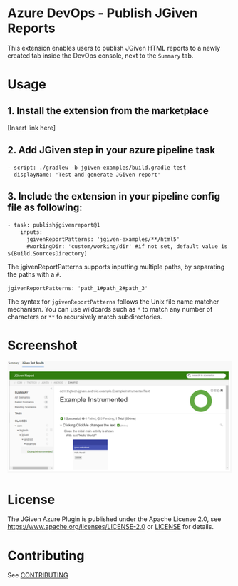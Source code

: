 # Azure DevOps - Publish JGiven Reports
This extension enables users to publish JGiven HTML reports to a newly created tab inside the DevOps console, next to the `Summary` tab.

# Usage
## 1. Install the extension from the marketplace
[Insert link here]

## 2. Add JGiven step in your azure pipeline task
```
- script: ./gradlew -b jgiven-examples/build.gradle test
  displayName: 'Test and generate JGiven report'
```

## 3. Include the extension in your pipeline config file as following:
```
- task: publishjgivenreport@1
    inputs:
      jgivenReportPatterns: 'jgiven-examples/**/html5'
      #workingDir: 'custom/working/dir' #if not set, default value is $(Build.SourcesDirectory)
```

The jgivenReportPatterns supports inputting multiple paths, by separating the paths with a `#`.
```
jgivenReportPatterns: 'path_1#path_2#path_3'
```
The syntax for `jgivenReportPatterns` follows the Unix file name matcher mechanism. You can use wildcards such as `*` to match any number of characters or `**` to recursively match subdirectories.

# Screenshot
![JGiven Panel in Dev Ops](resources/screenshot.png "JGiven Dashboard")

# License

The JGiven Azure Plugin is published under the Apache License 2.0, see https://www.apache.org/licenses/LICENSE-2.0 or [LICENSE](LICENSE) for details.

# Contributing
See [CONTRIBUTING](CONTRIBUTING.md)

